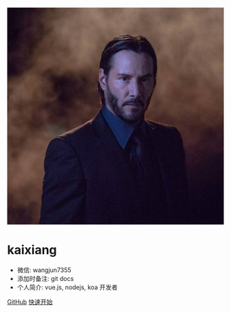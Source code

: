 ![logo](_media/logo.jpg)

# kaixiang


* 微信: wangjun7355
* 添加时备注: git docs
* 个人简介: vue.js, nodejs, koa 开发者

[GitHub](https://github.com/kaixiang1992)
[快速开始](/start)
